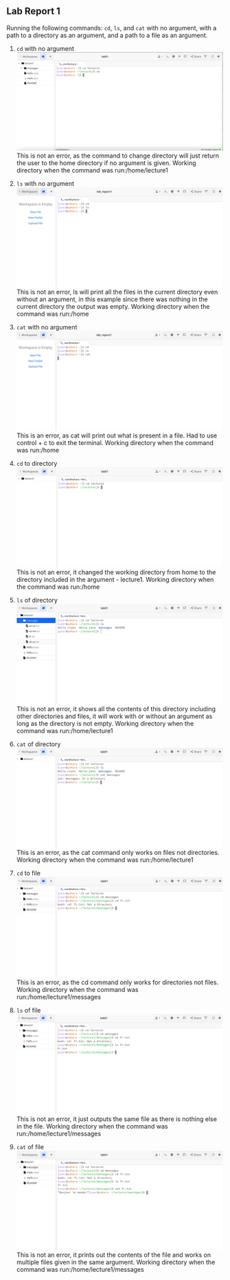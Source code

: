 ## Lab Report 1

Running the following commands: ```cd```, ```ls```, and ```cat``` with no argument, with a path to a directory as an argument, and a path to a file as an argument. 

1. ```cd``` with no argument
![Image](cd_no_arg1.png)
This is not an error, as the command to change directory will just return the user to the home directory if no argument is given. Working directory when the command was run:/home/lecture1

2. ```ls``` with no argument
![Image](ls_no_arg.png)
This is not an error, ls will print all the files in the current directory even without an argument, in this example since there was nothing in the current directory the output was empty. Working directory when the command was run:/home

3. ```cat``` with no argument
![Image](cat_no_arg.png)
This is an error, as cat will print out what is present in a file. Had to use control + c to exit the terminal. Working directory when the command was run:/home

4. ```cd``` to directory
![Image](cd_dir.png)
This is not an error, it changed the working directory from home to the directory included in the argument - lecture1. Working directory when the command was run:/home

5. ```ls``` of directory
![Image](ls_dir.png)
This is not an error, it shows all the contents of this directory including other directories and files, it will work with or without an argument as long as the directory is not empty. Working directory when the command was run:/home/lecture1

6. ```cat``` of directory
![Image](cat_dir.png)
This is an error, as the cat command only works on files not directories. Working directory when the command was run:/home/lecture1

7. ```cd``` to file
![Image](cd_file.png)
This is an error, as the cd command only works for directories not files. Working directory when the command was run:/home/lecture1/messages

8. ```ls``` of file
![Image](ls_file.png)
This is not an error, it just outputs the same file as there is nothing else in the file. Working directory when the command was run:/home/lecture1/messages

9. ```cat``` of file
![Image](cat_file.png)
This is not an error, it prints out the contents of the file and works on multiple files given in the same argument. Working directory when the command was run:/home/lecture1/messages
